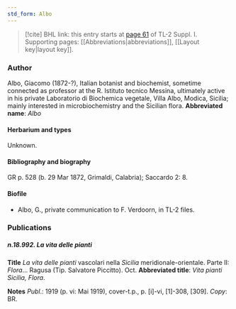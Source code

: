 ```yaml
---
std_form: Albo
---
```


> [!cite] BHL link: this entry starts at [page 61](https://www.biodiversitylibrary.org/page/33264788) of TL-2 Suppl. I.
> Supporting pages: [[Abbreviations|abbreviations]], [[Layout key|layout key]].

### Author

Albo, Giacomo (1872-?), Italian botanist and biochemist, sometime connected as professor at the R. Istituto tecnico Messina, ultimately active in his private Laboratorio di Biochemica vegetale, Villa Albo, Modica, Sicilia; mainly interested in microbiochemistry and the Sicilian flora. 
**Abbreviated name**: *Albo*

#### Herbarium and types

Unknown.

#### Bibliography and biography

GR p. 528 (b. 29 Mar 1872, Grimaldi, Calabria); Saccardo 2: 8.

#### Biofile

- Albo, G., private communication to F. Verdoorn, in TL-2 files.

### Publications

##### n.18.992. La vita delle pianti

**Title**
*La vita delle pianti* vascolari nella *Sicilia* meridionale-orientale. Parte II: *Flora*... Ragusa (Tip. Salvatore Piccitto). Oct.
**Abbreviated title**: *Vita pianti Sicilia, Flora*.

**Notes**
*Publ*.: 1919 (p. vi: Mai 1919), cover-t.p., p. \[i\]-vi, \[1\]-308, \[309\]. *Copy*: BR.

